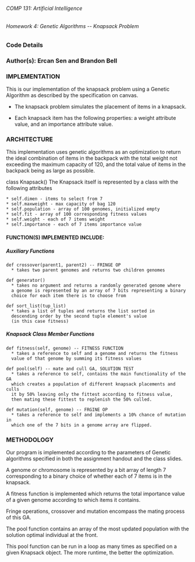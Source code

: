 ###### COMP 131: Artificial Intelligence
###### Homework 4: Genetic Algorithms -- Knapsack Problem

### Code Details

### Author(s): Ercan Sen and Brandon Bell

### IMPLEMENTATION
  This is our implementation of the knapsack problem using a Genetic Algorithm
  as described by the specification on canvas.

  * The knapsack problem simulates the placement of items in a knapsack.

  * Each knapsack item has the following properties: a weight attribute value,
    and an importance attribute value.

### ARCHITECTURE
  This implementation uses genetic algorithms as an optimization to return the
  ideal combination of items in the backpack with
  the total weight not exceeding the maximum capacity of 120, and the total
  value of items in the backpack being as large as possible.

  class Knapsack()
  The Knapsack itself is represented by a class with the following attributes

    * self.dimen - items to select from 7
    * self.maxweight - max capacity of bag 120
    * self.population - array of 100 genomes, initialized empty
    * self.fit - array of 100 corresponding fitness values
    * self.weight - each of 7 items weight
    * self.importance - each of 7 items importance value

#### FUNCTION(S) IMPLEMENTED INCLUDE:

  ##### Auxiliary Functions

    def crossover(parent1, parent2) -- FRINGE OP
      * takes two parent genomes and returns two children genomes

    def generator()
      * takes no argument and returns a randomly generated genome where
      a genome is represented by an array of 7 bits representing a binary
      choice for each item there is to choose from

    def sort_list(tup_list)
      * takes a list of tuples and returns the list sorted in
      descending order by the second tuple element's value
      (in this case fitness)

  ##### Knapsack Class Member Functions

    def fitness(self, genome) -- FITNESS FUNCTION
      * takes a reference to self and a genome and returns the fitness
      value of that genome by summing its fitness values

    def pool(self) -- mate and cull GA, SOLUTION TEST
      * takes a reference to self, contains the main functionality of the GA
      which creates a population of different knapsack placements and culls
      it by 50% leaving only the fittest according to fitness value,
      then mating these fittest to replenish the 50% culled.

    def mutation(self, genome) -- FRGINE OP
      * takes a reference to self and implements a 10% chance of mutation in
      which one of the 7 bits in a genome array are flipped.

### METHODOLOGY

  Our program is implemented according to the parameters of Genetic algorithms
  specified in both the assignment handout and the class slides.

  A genome or chromosome is represented by a bit array of length 7
  corresponding to a binary choice of whether each of 7 items is in the
  knapsack.

  A fitness function is implemented which returns the total importance value
  of a given genome according to which items it contains.

  Fringe operations, crossover and mutation encompass the mating process
  of this GA.

  The pool function contains an array of the most updated population with
  the solution optimal individual at the front.

  This pool function can be run in a loop as many times as specified on a
  given Knapsack object. The more runtime, the better the optimization.
